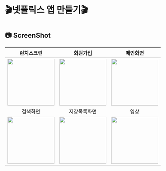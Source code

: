 # 🎬넷플릭스 앱 만들기🎬
#
## 📷 ScreenShot
|런치스크린|회원가입|메인화면|
|:-:|:-:|:-:|
|<img src="https://github.com/yeggrrr/NetFlixApp/assets/161591832/7b34de66-21e8-4c75-bc38-10dc295f20ee" width="150"/>|<img src="https://github.com/yeggrrr/NetFlixApp/assets/161591832/2a99d8b2-f8d7-4e36-9b7e-273d9c7d2145" width="150"/>|<img src="https://github.com/yeggrrr/NetFlixApp/assets/161591832/8b4136a5-e386-4385-9443-90c1af5d0585" width="150"/>|
|검색화면|저장목록화면|영상|
|<img src="https://github.com/yeggrrr/NetFlixApp/assets/161591832/6488badd-d886-45f7-a148-33f279d331fe" width="150"/>|<img src="https://github.com/yeggrrr/NetFlixApp/assets/161591832/dfbf2656-2a92-480f-9aef-091f0ba8f77e" width="150"/>|<img src="https://github.com/yeggrrr/NetFlixApp/assets/161591832/9eeac7fd-d129-4dd0-baaf-00a196abc360" width="150"/>|


